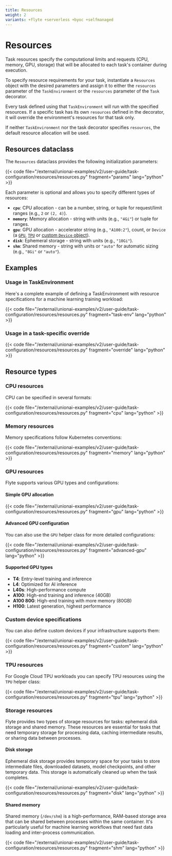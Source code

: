 ```yaml
---
title: Resources
weight: 2
variants: +flyte +serverless +byoc +selfmanaged
---
```


# Resources

Task resources specify the computational limits and requests (CPU, memory, GPU, storage) that will be allocated to each task's container during execution.

To specify resource requirements for your task, instantiate a `Resources` object with the desired parameters and assign it to either
the `resources` parameter of the `TaskEnvironment` or the `resources` parameter of the `Task` decorator.

Every task defined using that `TaskEnvironment` will run with the specified resources.
If a specific task has its own `resources` defined in the decorator, it will override the environment's resources for that task only.

If neither `TaskEnvironment` nor the task decorator specifies `resources`, the default resource allocation will be used.

## Resources dataclass

The `Resources` dataclass provides the following initialization parameters:

{{< code file="/external/unionai-examples/v2/user-guide/task-configuration/resources/resources.py" fragment="params" lang="python" >}}

Each parameter is optional and allows you to specify different types of resources:

- **`cpu`**: CPU allocation - can be a number, string, or tuple for request/limit ranges (e.g., `2` or `(2, 4)`).
- **`memory`**: Memory allocation - string with units (e.g., `"4Gi"`) or tuple for ranges.
- **`gpu`**: GPU allocation - accelerator string (e.g., `"A100:2"`), count, or `Device` (a [`GPU`](#gpu-resources), [`TPU`](#tpu-resources) or [custom `Device` object](#custom-device-specifications)).
- **`disk`**: Ephemeral storage - string with units (e.g., `"10Gi"`).
- **`shm`**: Shared memory - string with units or `"auto"` for automatic sizing (e.g., `"8Gi"` or `"auto"`).

## Examples

### Usage in TaskEnvironment

Here's a complete example of defining a TaskEnvironment with resource specifications for a machine learning training workload:

{{< code file="/external/unionai-examples/v2/user-guide/task-configuration/resources/resources.py" fragment="task-env" lang="python" >}}

### Usage in a task-specific override

{{< code file="/external/unionai-examples/v2/user-guide/task-configuration/resources/resources.py" fragment="override" lang="python" >}}

## Resource types

### CPU resources

CPU can be specified in several formats:

{{< code file="/external/unionai-examples/v2/user-guide/task-configuration/resources/resources.py" fragment="cpu" lang="python" >}}

### Memory resources

Memory specifications follow Kubernetes conventions:

{{< code file="/external/unionai-examples/v2/user-guide/task-configuration/resources/resources.py" fragment="memory" lang="python" >}}

### GPU resources

Flyte supports various GPU types and configurations:

#### Simple GPU allocation

{{< code file="/external/unionai-examples/v2/user-guide/task-configuration/resources/resources.py" fragment="gpu" lang="python" >}}

#### Advanced GPU configuration

You can also use the `GPU` helper class for more detailed configurations:

{{< code file="/external/unionai-examples/v2/user-guide/task-configuration/resources/resources.py" fragment="advanced-gpu" lang="python" >}}

#### Supported GPU types
- **T4**: Entry-level training and inference
- **L4**: Optimized for AI inference
- **L40s**: High-performance compute
- **A100**: High-end training and inference (40GB)
- **A100 80G**: High-end training with more memory (80GB)
- **H100**: Latest generation, highest performance

### Custom device specifications

You can also define custom devices if your infrastructure supports them:

{{< code file="/external/unionai-examples/v2/user-guide/task-configuration/resources/resources.py" fragment="custom" lang="python" >}}

### TPU resources

For Google Cloud TPU workloads you can specify TPU resources using the `TPU` helper class:

{{< code file="/external/unionai-examples/v2/user-guide/task-configuration/resources/resources.py" fragment="tpu" lang="python" >}}

### Storage resources

Flyte provides two types of storage resources for tasks: ephemeral disk storage and shared memory.
These resources are essential for tasks that need temporary storage for processing data, caching intermediate results, or sharing data between processes.

#### Disk storage

Ephemeral disk storage provides temporary space for your tasks to store intermediate files, downloaded datasets, model checkpoints, and other temporary data. This storage is automatically cleaned up when the task completes.

{{< code file="/external/unionai-examples/v2/user-guide/task-configuration/resources/resources.py" fragment="disk" lang="python" >}}

#### Shared memory

Shared memory (`/dev/shm`) is a high-performance, RAM-based storage area that can be shared between processes within the same container. It's particularly useful for machine learning workflows that need fast data loading and inter-process communication.

{{< code file="/external/unionai-examples/v2/user-guide/task-configuration/resources/resources.py" fragment="shm" lang="python" >}}
